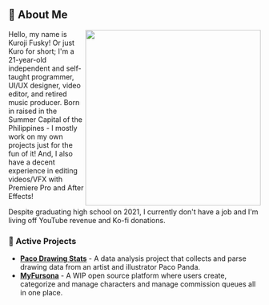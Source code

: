 ## 🦊 About Me
<img width="350" align="right" src="https://github-readme-stats.vercel.app/api/top-langs/?username=kuroji-fusky&layout=compact&theme=dark&langs_count=10&hide_border=true&include_all_commits=true&card_width=320&hide=jupyter%20notebook,markdown,svg,json,css,html">

Hello, my name is Kuroji Fusky! Or just Kuro for short; I'm a 21-year-old independent and self-taught programmer, UI/UX designer, video editor, and retired music producer. Born in raised in the Summer Capital of the Philippines - I mostly work on my own projects just for the fun of it! And, I also have a decent experience in editing videos/VFX with Premiere Pro and After Effects!

Despite graduating high school on 2021, I currently don't have a job and I'm living off YouTube revenue and Ko-fi donations.

### 🌟 Active Projects
- **[Paco Drawing Stats][paco]** - A data analysis project that collects and parse drawing data from an artist and illustrator Paco Panda.
- **[MyFursona][mf]** - A WIP open source platform where users create, categorize and manage characters and manage commission queues all in one place.

<!--- Projects --->
[mf]: https://github.com/MyFursona-Project/MyFursona
[paco]: https://github.com/kuroji-fusky/pacopanda-drawing-stats

<!--- Socials --->
[yt]: https://www.youtube.com/@kuroji_fusky
[twt]: https://twitter.com/kuroji_fusky
